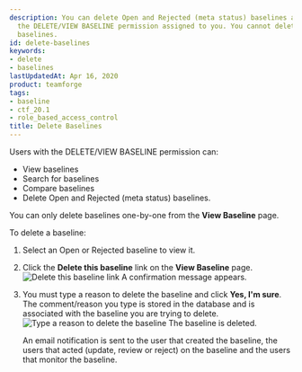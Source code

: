 ```yaml
---
description: You can delete Open and Rejected (meta status) baselines as long as you have
  the DELETE/VIEW BASELINE permission assigned to you. You cannot delete approved
  baselines.
id: delete-baselines
keywords:
- delete
- baselines
lastUpdatedAt: Apr 16, 2020
product: teamforge
tags:
- baseline
- ctf_20.1
- role_based_access_control
title: Delete Baselines
---
```


<!-- Artifact artf396075 : [Doc Task]artf395756 : A new permission "DELETE/VIEW BASELINE" should be available for selection to assign to a given role -->
Users with the DELETE/VIEW BASELINE permission can:

* View baselines
* Search for baselines
* Compare baselines
* Delete Open and Rejected (meta status) baselines. 

You can only delete baselines one-by-one from the **View Baseline** page.

To delete a baseline:
1. Select an Open or Rejected baseline to view it.
2. Click the **Delete this baseline** link on the **View Baseline** page. 
   ![Delete this baseline link](/docs/assets/images/201-deleteb-01.png)
   A confirmation message appears. 
3. You must type a reason to delete the baseline and click **Yes, I'm sure**.
   The comment/reason you type is stored in the database and is associated with the baseline you are trying to delete.
   ![Type a reason to delete the baseline](/docs/assets/images/201-deleteb-02.png)
   The baseline is deleted.

   An email notification is sent to the user that created the baseline, the users that acted (update, review or reject) on the baseline and the users that monitor the baseline.



